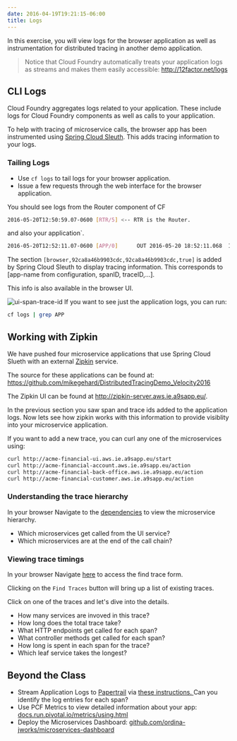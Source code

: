 ```yaml
---
date: 2016-04-19T19:21:15-06:00
title: Logs
---
```


In this exercise, you will view logs for the browser application as well as instrumentation for distributed tracing in another demo application.

> Notice that Cloud Foundry automatically treats your application logs as streams and makes them easily accessible: http://12factor.net/logs

## CLI Logs

Cloud Foundry aggregates logs related to your application.  These include logs for Cloud Foundry components as well as calls to your application.

To help with tracing of microservice calls, the browser app has been instrumented using <a href="http://cloud.spring.io/spring-cloud-static/spring-cloud-sleuth/1.0.9.RELEASE/" target="_blank">Spring Cloud Sleuth</a>.  This adds tracing information to your logs.

### Tailing Logs

* Use `cf logs` to tail logs for your browser application.
* Issue a few requests through the web interface for the browser application.

You should see logs from the Router component of CF

```sh
2016-05-20T12:50:59.07-0600 [RTR/5] <-- RTR is the Router.
```

and also your application`.

```sh
2016-05-20T12:52:11.07-0600 [APP/0]      OUT 2016-05-20 18:52:11.068  INFO [browser,92ca8a46b9903cdc,92ca8a46b9903cdc,true]
```

The section `[browser,92ca8a46b9903cdc,92ca8a46b9903cdc,true]` is added by Spring Cloud Sleuth to display tracing information.  This corresponds to [app-name from configuration, spanID, traceID,...].

This info is also available in the browser UI.

![ui-span-trace-id](/img/ui-span-trace-id.png)
If you want to see just the application logs, you can run:

```sh
cf logs | grep APP
```

## Working with Zipkin

We have pushed four microservice applications that use Spring Cloud Slueth with an external [Zipkin](http://zipkin.io/) service.

The source for these applications can be found at:
<https://github.com/mikegehard/DistributedTracingDemo_Velocity2016>

The Zipkin UI can be found at <http://zipkin-server.aws.ie.a9sapp.eu/>.

In the previous section you saw span and trace ids added to the application logs. Now lets see how zipkin works with this information to provide visiblity into your microservice application.

If you want to add a new trace, you can curl any one of the microservices using:

```sh
curl http://acme-financial-ui.aws.ie.a9sapp.eu/start
curl http://acme-financial-account.aws.ie.a9sapp.eu/action
curl http://acme-financial-back-office.aws.ie.a9sapp.eu/action
curl http://acme-financial-customer.aws.ie.a9sapp.eu/action
```

### Understanding the trace hierarchy

In your browser Navigate to the <a href="http://acme-zipkin-server.a9sapp.eu/dependency" target="_blank">dependencies</a> to view the microservice hierarchy.

* Which microservices get called from the UI service?
* Which microservices are at the end of the call chain?

### Viewing trace timings

In your browser Navigate <a href="https://zipkin-server.aws.ie.a9sapp.eu/" target="_blank">here</a> to access the find trace form.

Clicking on the `Find Traces` button will bring up a list of existing traces.

Click on one of the traces and let's dive into the details.

* How many services are invoved in this trace?
* How long does the total trace take?
* What HTTP endpoints get called for each span?
* What controller methods get called for each span?
* How long is spent in each span for the trace?
* Which leaf service takes the longest?

## Beyond the Class

* Stream Application Logs to <a href="https://papertrailapp.com" target="_blank">Papertrail</a> via <a href="https://docs.cloudfoundry.org/devguide/services/log-management-thirdparty-svc.html" target="_blank">these instructions. </a> Can you identify the log entries for each span?
* Use PCF Metrics to view detailed information about your app: <a href="http://docs.run.pivotal.io/metrics/using.html" target="_blank">docs.run.pivotal.io/metrics/using.html</a>
* Deploy the Microservices Dashboard: <a href="https://github.com/ordina-jworks/microservices-dashboard" target="_blank">github.com/ordina-jworks/microservices-dashboard</a>
<!-- * Use <a href="http://start.spring.io" target="_blank">start.spring.io</a> to generate a zipkin server.  <a href="https://spring.io/blog/2016/02/15/distributed-tracing-with-spring-cloud-sleuth-and-spring-cloud-zipkin" target="_blank">Deploy it to CF </a> and hook it up to your microservices. -->
